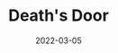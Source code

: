---
layout: post
date: 2022-03-05
title: Death's Door
developer: Acid Nerve
card-image: 10
card-offset: 65
banner-image: 5
banner-offset: 5
---